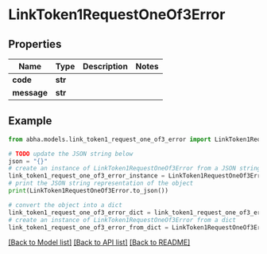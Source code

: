 # LinkToken1RequestOneOf3Error


## Properties

Name | Type | Description | Notes
------------ | ------------- | ------------- | -------------
**code** | **str** |  | 
**message** | **str** |  | 

## Example

```python
from abha.models.link_token1_request_one_of3_error import LinkToken1RequestOneOf3Error

# TODO update the JSON string below
json = "{}"
# create an instance of LinkToken1RequestOneOf3Error from a JSON string
link_token1_request_one_of3_error_instance = LinkToken1RequestOneOf3Error.from_json(json)
# print the JSON string representation of the object
print(LinkToken1RequestOneOf3Error.to_json())

# convert the object into a dict
link_token1_request_one_of3_error_dict = link_token1_request_one_of3_error_instance.to_dict()
# create an instance of LinkToken1RequestOneOf3Error from a dict
link_token1_request_one_of3_error_from_dict = LinkToken1RequestOneOf3Error.from_dict(link_token1_request_one_of3_error_dict)
```
[[Back to Model list]](../README.md#documentation-for-models) [[Back to API list]](../README.md#documentation-for-api-endpoints) [[Back to README]](../README.md)


